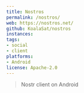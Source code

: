 ```yaml
---
title: Nostros
permalink: /nostros/
web: https://nostros.net/
github: KoalaSat/nostros
instances:
tags:
- social
- client
platforms:
- Android
license: Apache-2.0
---
```


> Nostr client on Android

